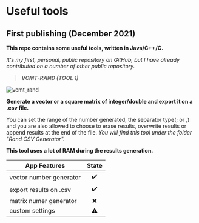 # Useful tools
## First publishing (December 2021)
**This repo contains some useful tools, written in Java/C++/C.**

 _It's my first, personal, public repository on GitHub, but I_
 _have already contributed on a number of other public repository._

> ***VCMT-RAND (TOOL 1)***

![vcmt_rand](https://user-images.githubusercontent.com/49765306/144516656-f9b5c2ec-d15c-49b1-8373-8dc733588d80.PNG)

**Generate a vector or a square matrix of integer/double and export it on a .csv file.**

You can set the range of the number generated, the separator type(; or ,)
and you are also allowed to choose to erase results, 
overwrite results or append results at the end of the file.  *You will find this tool under the folder "Rand CSV Generator".*

**This tool uses a lot of RAM during the results generation.**

| App Features   |      State      |
|------------|:---------------------:|
| vector number generator| ✔️         |
| export results on .csv| ✔️         |
| matrix numer generator|    :x:    |
| custom settings | ⚠️      |
